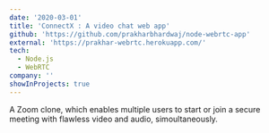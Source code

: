 ```yaml
---
date: '2020-03-01'
title: 'ConnectX : A video chat web app'
github: 'https://github.com/prakharbhardwaj/node-webrtc-app'
external: 'https://prakhar-webrtc.herokuapp.com/'
tech:
  - Node.js
  - WebRTC
company: ''
showInProjects: true
---
```


A Zoom clone, which enables multiple users to start or join a secure meeting with flawless video and audio, simoultaneously.
